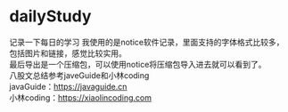 # dailyStudy
记录一下每日的学习
我使用的是notice软件记录，里面支持的字体格式比较多，包括图片和链接，感觉比较实用。  
最后导出是一个压缩包，可以使用notice将压缩包导入进去就可以看到了。  
八股文总结参考javeGuide和小林coding  
javaGuide：https://javaguide.cn  
小林coding：https://xiaolincoding.com  

